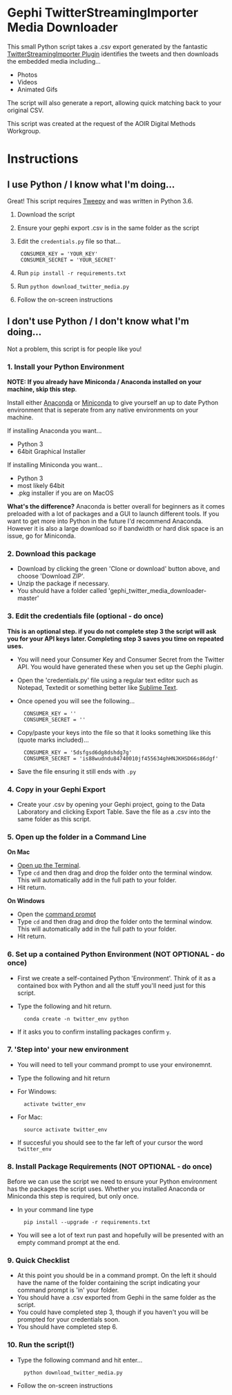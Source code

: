 # Gephi TwitterStreamingImporter Media Downloader

This small Python script takes a .csv export generated by the fantastic
[TwitterStreamingImporter Plugin](https://github.com/seinecle/gephi-tutorials/blob/master/src/main/asciidoc/en/plugins/twitter-streaming-importer-en.adoc) identifies
the tweets and then downloads the embedded media including...

* Photos
* Videos
* Animated Gifs

The script will also generate a report, allowing quick matching back to
your original CSV.

This script was created at the request of the AOIR Digital Methods Workgroup.

# Instructions
## I use Python / I know what I'm doing...
Great! This script requires [Tweepy](http://www.tweepy.org) and was
written in Python 3.6.
1. Download the script
2. Ensure your gephi export .csv is in the same folder as the script
3. Edit the `credentials.py` file so that...

        CONSUMER_KEY = 'YOUR_KEY'
        CONSUMER_SECRET = 'YOUR_SECRET'
4. Run `pip install -r requirements.txt`
5. Run `python download_twitter_media.py`
6. Follow the on-screen instructions

## I don't use Python / I don't know what I'm doing...
Not a problem, this script is for people like you!

### 1. Install your Python Environment
**NOTE: If you already have Miniconda / Anaconda installed on your
machine, skip this step**.

Install either [Anaconda](https://www.anaconda.com/distribution/#download-section)
 or [Miniconda](https://docs.conda.io/en/latest/miniconda.html) to give yourself an up to date Python environment
that is seperate from any native environments on your machine.


If installing Anaconda you want...
* Python 3
* 64bit Graphical Installer

If installing Miniconda you want...
* Python 3
* most likely 64bit
* .pkg installer if you are on MacOS

**What's the difference?**
Anaconda is better overall for beginners as it comes preloaded with a lot of packages and
a GUI to launch different tools. If you want to get more into Python in the future
I'd recommend Anaconda. However it is also a large download so if bandwidth
or hard disk space is an issue, go for Miniconda.

### 2. Download this package
* Download by clicking the green 'Clone or download' button above, and choose
'Download ZIP'.
* Unzip the package if necessary.
* You should have a folder called 'gephi_twitter_media_downloader-master'

### 3. Edit the credentials file (optional - do once)
**This is an optional step. if you do not complete step 3 the script will ask you
for your API keys later. Completing step 3 saves you time on repeated uses.**
* You will need your Consumer Key and Consumer Secret from the Twitter API.
You would have generated these when you set up the Gephi plugin.
* Open the 'credentials.py' file using a regular text editor such as Notepad, Textedit
or something better like [Sublime Text](https://www.sublimetext.com).
* Once opened you will see the following...

        CONSUMER_KEY = ''
        CONSUMER_SECRET = ''
* Copy/paste your keys into the file so that it looks something like this (quote marks included)...

        CONSUMER_KEY = '5dsfgsd6dg8dshdg7g'
        CONSUMER_SECRET = 'is88wudndu84740010jf455634ghHNJKHSD66s86dgf'
* Save the file ensuring it still ends with `.py`

### 4. Copy in your Gephi Export
* Create your .csv by opening your Gephi project, going to the Data Laboratory
and clicking Export Table. Save the file as a .csv into the same folder as this script.

### 5. Open up the folder in a Command Line
**On Mac**
* [Open up the Terminal](https://www.wikihow.com/Open-a-Terminal-Window-in-Mac).
* Type `cd` and then drag and drop the folder onto the terminal window. This
will automatically add in the full path to your folder.
* Hit return.

**On Windows**
* Open the [command prompt](https://www.howtogeek.com/235101/10-ways-to-open-the-command-prompt-in-windows-10/)
* Type `cd` and then drag and drop the folder onto the terminal window. This
will automatically add in the full path to your folder.
* Hit return.

### 6. Set up a contained Python Environment (NOT OPTIONAL - do once)
* First we create a self-contained Python 'Environment'. Think of it as a contained
box with Python and all the stuff you'll need just for this script.
* Type the following and hit return.

        conda create -n twitter_env python
* If it asks you to confirm installing packages confirm `y`.

### 7. 'Step into' your new environment
* You will need to tell your command prompt to use your environemnt.
* Type the following and hit return
* For Windows:

        activate twitter_env
* For Mac:

        source activate twitter_env

* If succesful you should see to the far left of your cursor the word `twitter_env`


### 8. Install Package Requirements (NOT OPTIONAL - do once)
Before we can use the script we need to ensure your Python environment has
the packages the script uses. Whether you installed Anaconda or Miniconda
this step is required, but only once.

* In your command line type

        pip install --upgrade -r requirements.txt

* You will see a lot of text run past and hopefully will be presented
with an empty command prompt at the end.

### 9. Quick Checklist
* At this point you should be in a command prompt. On the left it should have the name of the
folder containing the script indicating your command prompt is 'in' your folder.
* You should have a .csv exported from Gephi in the same folder as the script.
* You could have completed step 3, though if you haven't you will be prompted for your credentials soon.
* You should have completed step 6.

### 10. Run the script(!)
* Type the following command and hit enter...

        python download_twitter_media.py

* Follow the on-screen instructions


